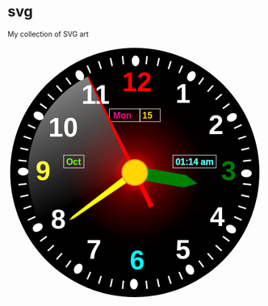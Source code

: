 # svg
My collection of SVG art

<svg xmlns="http://www.w3.org/2000/svg"  viewBox="0  0 1000 1000" id="clock">
            <defs>
            <linearGradient id="Gradient1">
              <stop class="stop1" offset="0%" />
              <stop class="stop2" offset="40%" />
              <stop class="stop3" offset="70%" />
              <stop class="stop4" offset="100%" />
            </linearGradient>
            <linearGradient id="Gradient2" x1="0" x2="0" y1="0" y2="1">
              <stop offset="0%" stop-color="red" />
              <stop offset="50%" stop-color="black" stop-opacity="0.5" />
              <stop offset="100%" stop-color="blue" />
            </linearGradient>
            <radialGradient id="circ-color">
              <stop offset="5%" stop-color="red"  />
              <stop offset="25%" stop-color="#6f0000"  />
              <stop offset="45%" stop-color="#3a0000"  />
              <stop offset="75%" stop-color="#050000" />
              <stop offset="95%" stop-color="black"  />
            </radialGradient>
            <style>
                #clockarm { fill: url(#Gradient1); backdrop-filter: blur(100px); }
                .stop1 { stop-color: rgba(255, 255, 255, 0%); stop-opacity: 0; }
                .stop2 { stop-color: rgba(255, 255, 255, 20%);  }
                .stop3 { stop-color: rgba(255, 255, 255, 35%); }
                .stop4 { stop-color: rgba(255, 255, 255, 50%);}
            </style>
          </defs>
          <rect x="0" y="0" width="1000" height="1000" style="fill: transparent; "/>
            <circle cx="500" cy="500" r="490" style=" fill:rgb(0, 0, 0);"/>
            <circle cx="500" cy="500" r="350" style=" fill: url(#circ-color);"/>
            <rect x="400" y="250" width="120" height="50" style="fill:none; stroke: white; stroke-width:2;"/>
            <!-- the digital clock -->
            <rect x="520" y="250" width="80" height="50" style="fill:none; stroke: white; stroke-width:2;"/>
            <text x="415"  y="288" style="fill:rgb(255, 0, 149);" class="digital" id="day">Mon</text>
            <text x="530"  y="288" style="fill:rgb(255, 217, 0);" class="digital" id="date">15</text>
            <text x="230"  y="470" style="fill:rgb(81, 255, 0);" class="digital" id="month">Oct</text>
            <rect x="220" y="432" width="80" height="50" style="fill:none; stroke: white; stroke-width:2;"/>
            <text x="660"  y="470" style="fill:rgb(83, 255, 246);" class="digital" id="time" stroke="rgb(83, 255, 246)" stroke-width="1">01:14 am</text>
            <rect x="650" y="432" width="170" height="50" style="fill:none; stroke: white; stroke-width:2;"/>
          <g fill="white" class="spe">
        <!-- the 12 large marks -->
            <rect x="488" y="40" width="30" height="42" style="transform: rotate(0deg);" rx="40"/>
            <rect x="488" y="40" width="31" height="42" style="transform: rotate(30deg);" rx="40"/>
            <rect x="488" y="40" width="31" height="42" style="transform: rotate(60deg);" rx="40"/>
            <rect x="488" y="40" width="31" height="42" style="transform: rotate(90deg);" rx="40"/>
            <rect x="488" y="40" width="31" height="42" style="transform: rotate(120deg);" rx="40"/>
            <rect x="488" y="40" width="31" height="42" style="transform: rotate(150deg);" rx="40"/>
            <rect x="488" y="40" width="31" height="42" style="transform: rotate(180deg);" rx="40"/>
            <rect x="488" y="40" width="31" height="42" style="transform: rotate(210deg);" rx="40"/>
            <rect x="488" y="40" width="31" height="42" style="transform: rotate(240deg);" rx="40"/>
            <rect x="488" y="40" width="31" height="42" style="transform: rotate(270deg);" rx="40"/>
            <rect x="488" y="40" width="31" height="42" style="transform: rotate(300deg);" rx="40"/>
            <rect x="488" y="40" width="31" height="42" style="transform: rotate(330deg);" rx="40"/>
            <!-- the numbers -->
            <text x="450"  y="180" fill="red" >12</text>
            <text x="660"  y="226"  >1</text>
            <text x="790"  y="350"  >2</text>
            <text x="840"  y="530" fill="green" >3</text>
            <text x="795"  y="710"  >4</text>
            <text x="660"  y="840"  >5</text>
            <text x="480"  y="880" fill="aqua" >6</text>
            <text x="310"  y="840"  >7</text>
            <text x="170"  y="720"  >8</text>
            <text x="110"  y="530" fill="yellow""" >9</text>
            <text x="160"  y="360"  >10</text>
            <text x="290"  y="230"  >11</text>
            <rect x="497" y="40" width="6" height="32" style="transform: rotate(6deg);"/><rect x="497" y="40" width="6" height="32" style="transform: rotate(12deg);"/><rect x="497" y="40" width="6" height="32" style="transform: rotate(18deg);"/><rect x="497" y="40" width="6" height="32" style="transform: rotate(24deg);"/><rect x="497" y="40" width="6" height="32" style="transform: rotate(36deg);"/><rect x="497" y="40" width="6" height="32" style="transform: rotate(42deg);"/><rect x="497" y="40" width="6" height="32" style="transform: rotate(48deg);"/><rect x="497" y="40" width="6" height="32" style="transform: rotate(54deg);"/><rect x="497" y="40" width="6" height="32" style="transform: rotate(66deg);"/><rect x="497" y="40" width="6" height="32" style="transform: rotate(72deg);"/><rect x="497" y="40" width="6" height="32" style="transform: rotate(78deg);"/><rect x="497" y="40" width="6" height="32" style="transform: rotate(84deg);"/><rect x="497" y="40" width="6" height="32" style="transform: rotate(96deg);"/><rect x="497" y="40" width="6" height="32" style="transform: rotate(102deg);"/><rect x="497" y="40" width="6" height="32" style="transform: rotate(108deg);"/><rect x="497" y="40" width="6" height="32" style="transform: rotate(114deg);"/><rect x="497" y="40" width="6" height="32" style="transform: rotate(126deg);"/><rect x="497" y="40" width="6" height="32" style="transform: rotate(132deg);"/><rect x="497" y="40" width="6" height="32" style="transform: rotate(138deg);"/><rect x="497" y="40" width="6" height="32" style="transform: rotate(144deg);"/><rect x="497" y="40" width="6" height="32" style="transform: rotate(156deg);"/><rect x="497" y="40" width="6" height="32" style="transform: rotate(162deg);"/><rect x="497" y="40" width="6" height="32" style="transform: rotate(168deg);"/><rect x="497" y="40" width="6" height="32" style="transform: rotate(174deg);"/><rect x="497" y="40" width="6" height="32" style="transform: rotate(186deg);"/><rect x="497" y="40" width="6" height="32" style="transform: rotate(192deg);"/><rect x="497" y="40" width="6" height="32" style="transform: rotate(198deg);"/><rect x="497" y="40" width="6" height="32" style="transform: rotate(204deg);"/><rect x="497" y="40" width="6" height="32" style="transform: rotate(216deg);"/><rect x="497" y="40" width="6" height="32" style="transform: rotate(222deg);"/><rect x="497" y="40" width="6" height="32" style="transform: rotate(228deg);"/><rect x="497" y="40" width="6" height="32" style="transform: rotate(234deg);"/><rect x="497" y="40" width="6" height="32" style="transform: rotate(246deg);"/><rect x="497" y="40" width="6" height="32" style="transform: rotate(252deg);"/><rect x="497" y="40" width="6" height="32" style="transform: rotate(258deg);"/><rect x="497" y="40" width="6" height="32" style="transform: rotate(264deg);"/><rect x="497" y="40" width="6" height="32" style="transform: rotate(276deg);"/><rect x="497" y="40" width="6" height="32" style="transform: rotate(282deg);"/><rect x="497" y="40" width="6" height="32" style="transform: rotate(288deg);"/><rect x="497" y="40" width="6" height="32" style="transform: rotate(294deg);"/><rect x="497" y="40" width="6" height="32" style="transform: rotate(306deg);"/><rect x="497" y="40" width="6" height="32" style="transform: rotate(312deg);"/><rect x="497" y="40" width="6" height="32" style="transform: rotate(318deg);"/><rect x="497" y="40" width="6" height="32" style="transform: rotate(324deg);"/><rect x="497" y="40" width="6" height="32" style="transform: rotate(336deg);"/><rect x="497" y="40" width="6" height="32" style="transform: rotate(342deg);"/><rect x="497" y="40" width="6" height="32" style="transform: rotate(348deg);"/><rect x="497" y="40" width="6" height="32" style="transform: rotate(354deg);"/>
            </g>
           <g style="transform: rotate(334deg)" id="secondsarm">
                <path d="M 490 500 L 510 500 502 80 498 80 A420 420 1 0 1 920 500"
                  id="clockarm"  style="transform: rotate(-90deg); " />
                 <polygon points="490 650 510 650 502 80 498 80" fill="#ff0000"/>
            </g>
            <polygon points="485 500 515 500 505 200 500 180 495 200" style="transform: rotate(234deg)" id="minutesarm" fill="yellow"/>
            <polygon points="475 500 525 500 525 300 500 250 475 300" style="transform: rotate(100deg)" id="hoursarm" fill="green"/>
            <circle cx="500" cy="500" r="50" style="fill:gold; stroke:goldenrod; stroke-width: 5;"/>       
            <style>
                path, g, polygon, rect{
                    transform-origin: center;
                }
                .spe text{
                    font-family: 'Franklin Gothic Medium', 'Arial Narrow', Arial, sans-serif;
                    font-size: 750%;
                    font-weight: 600;
                }
                .digital{
                  font-size: 250%; font-family: 'Gill Sans', 'Gill Sans MT', Calibri, 'Trebuchet MS', sans-serif; font-weight: 600; 
                }
            </style>
            <script type="text/javascript">
              function toDeg(dateTime){
                let second =0, minute=0, hour = 0;
                second = 360*(dateTime.getSeconds()/60);
                minute = 360*(dateTime.getMinutes()/60)+6*(dateTime.getSeconds()/60);
                hour = 360 * ((dateTime.getHours()%12)/12)+30*(dateTime.getMinutes()/60)+.5*(dateTime.getSeconds()/60)
                return {
                  second, minute, hour
                }
              }
              function dayInfo(dateTime){
                let [day, month, date]=dateTime.toDateString().split(" ");
                let minutes=dateTime.getMinutes();
                let hours=dateTime.getHours();
                let ampm=hours>12?"pm":"am";
                hours%=12;
                return {
                  month, date, day, time: `${hours < 9?'0'+hours:hours}:${minutes < 9?'0'+minutes:minutes} ${ampm}`
                }
              }
              function rotateElements(values){
                const minutesArm= document.getElementById("minutesarm"),
                hoursArm = document.getElementById("hoursarm"),
                secondsArm =document.getElementById("secondsarm");
                let {second, minute, hour}=values;
                [[secondsArm, second],[minutesArm, minute], [hoursArm, hour]].forEach(e=>{
                  e[0].style.transform="rotate("+e[1]+"deg)";
                });
                let dti=dayInfo(new Date());
                ["day", "date", "month", "time"].forEach(e=>{
                  document.getElementById(e).innerHTML=dti[e];
                })
              }
              setInterval(()=>{
                rotateElements(toDeg(new Date()))
              },100)
            </script>
        </svg>
